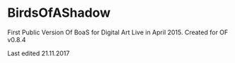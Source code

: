 # BirdsOfAShadow
First Public Version Of BoaS for Digital Art Live in April 2015. Created for OF v0.8.4

Last edited 21.11.2017
